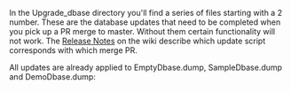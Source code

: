 
In the Upgrade_dbase directory you'll find a series of files starting 
with a 2 number.  These are the database updates that need to be 
completed when you pick up a PR merge to master.  Without them 
certain functionality will not work.  The [Release Notes](https://github.com/olszowka/Zambia/wiki/Release-Notes) on the wiki describe
which update script corresponds with which merge PR.

All updates are already applied to EmptyDbase.dump, SampleDbase.dump and DemoDbase.dump:
